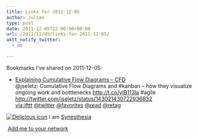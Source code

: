 ```yaml
---
title: Links for 2011-12-05
author: Julian
type: post
date: 2011-12-05T22:00:00+00:00
url: /2011/12/05/links-for-2011-12-05/
aktt_notify_twitter:
  - no

---
```

Bookmarks I&#8217;ve shared on 2011-12-05:

  * [Explaining Cumulative Flow Diagrams &#8211; CFD][1]  
    @jseletz: Cumulative Flow Diagrams and #kanban &#8211; how they visualize ongoing work and bottlenecks http://t.co/vIB113la #agile http://twitter.com/jseletz/status/143021430722936832  
    [via:ifttt][2]  [@twitter][3]  [@favorites][4]  [@read][5]  [@retag][6] 

<p class="deliciouslink">
  <a href="http://del.icio.us/synesthesia" title="See all my bookmarks on del.icio.us"><img src="https://www.synesthesia.co.uk/images/deliciousicon.jpg" alt="Delicious icon" /></a>&nbsp;I am <a href="http://del.icio.us/synesthesia" title="See all my bookmarks on del.icio.us">Synesthesia</a>
</p>

<p class="deliciouslink">
  <a href="http://del.icio.us/network?add=synesthesia" title="Add me to your del.icio.us network"><img src="https://www.synesthesia.co.uk/images/add.gif" alt="" /></a>&nbsp;<a href="http://del.icio.us/network?add=synesthesia" title="Add me to your del.icio.us network">Add me to your network</a>
</p>

 [1]: http://www.slideshare.net/yyeret/explaining-cumulative-flow-diagrams-cfd
 [2]: http://www.delicious.com/synesthesia/via%3Aifttt
 [3]: http://www.delicious.com/synesthesia/+%40twitter
 [4]: http://www.delicious.com/synesthesia/+%40favorites
 [5]: http://www.delicious.com/synesthesia/+%40read
 [6]: http://www.delicious.com/synesthesia/+%40retag